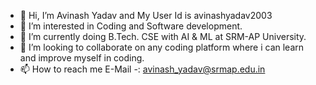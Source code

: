 - 👋 Hi, I’m Avinash Yadav and My User Id is avinashyadav2003
- 👀 I’m interested in Coding and Software development.
- 🌱 I’m currently doing B.Tech. CSE with AI & ML at SRM-AP University.
- 💞️ I’m looking to collaborate on any coding platform where i can learn and improve myself in coding.
- 📫 How to reach me E-Mail -: avinash_yadav@srmap.edu.in
